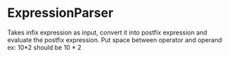 # ExpressionParser
Takes infix expression as input, convert it into postfix expression and evaluate the postfix expression.
Put space between operator and operand
ex: 10*2 should be 10 * 2

